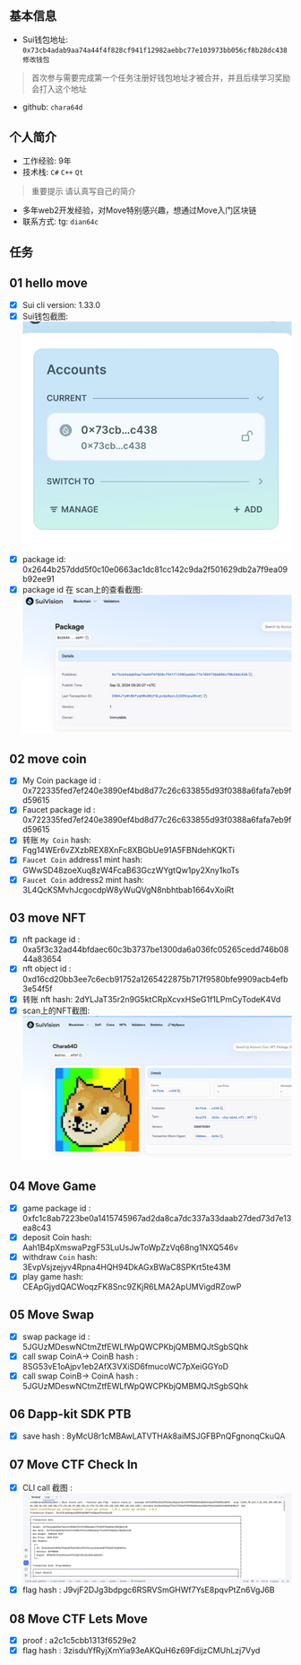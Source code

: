 ## 基本信息
- Sui钱包地址: `0x73cb4adab9aa74a44f4f828cf941f12982aebbc77e103973bb056cf8b28dc438` `修改钱包`
> 首次参与需要完成第一个任务注册好钱包地址才被合并，并且后续学习奖励会打入这个地址
- github: `chara64d`

## 个人简介
- 工作经验: 9年
- 技术栈: `C#` `C++` `Qt`
> 重要提示 请认真写自己的简介
- 多年web2开发经验，对Move特别感兴趣，想通过Move入门区块链
- 联系方式: tg: `dian64c` 

## 任务

##   01 hello move  
- [x] Sui cli version: 1.33.0
- [x] Sui钱包截图: ![Sui钱包截图](./notes/address.png)
- [x] package id: 0x2644b257ddd5f0c10e0663ac1dc81cc142c9da2f501629db2a7f9ea09b92ee91
- [x] package id 在 scan上的查看截图:![Scan截图](./notes/package.png)

##   02 move coin
- [x] My Coin package id :  0x722335fed7ef240e3890ef4bd8d77c26c633855d93f0388a6fafa7eb9fd59615
- [x] Faucet package id :  0x722335fed7ef240e3890ef4bd8d77c26c633855d93f0388a6fafa7eb9fd59615
- [x] 转账 `My Coin` hash: Fqg14WEr6vZXzbREX8XnFc8XBGbUe91A5FBNdehKQKTi
- [x] `Faucet Coin` address1 mint hash: GWwSD48zoeXuq8zW4FcaB63GczWYgtQw1py2Xny1koTs
- [x] `Faucet Coin` address2 mint hash: 3L4QcKSMvhJcgocdpW8yWuQVgN8nbhtbab1664vXoiRt

##   03 move NFT
- [x] nft package id : 0xa5f3c32ad44bfdaec60c3b3737be1300da6a036fc05265cedd746b0844a83654
- [x] nft object id : 0xd16cd20bb3ee7c6ecb91752a1265422875b717f9580bfe9909acb4efb3e54f5f
- [x] 转账 nft  hash: 2dYLJaT35r2n9G5ktCRpXcvxHSeG1f1LPmCyTodeK4Vd
- [x] scan上的NFT截图:![Scan截图](./notes/nft.png)

##   04 Move Game
- [x] game package id : 0xfc1c8ab7223be0a1415745967ad2da8ca7dc337a33daab27ded73d7e13ea8c43
- [x] deposit Coin hash: Aah1B4pXmswaPzgF53LuUsJwToWpZzVq68ng1NXQ546v
- [x] withdraw `Coin` hash: 3EvpVsjzejyv4Rpna4HQH94DkAGxBWaC8SPKrt5te43M
- [x] play game hash: CEApGjydQACWoqzFK8Snc9ZKjR6LMA2ApUMVigdRZowP

##   05 Move Swap
- [x] swap package id : 5JGUzMDeswNCtmZtfEWLfWpQWCPKbjQMBMQJtSgbSQhk
- [x] call swap CoinA-> CoinB  hash : 8SG53vE1oAjpv1eb2AfX3VXiSD6fmucoWC7pXeiGGYoD
- [x] call swap CoinB-> CoinA  hash : 5JGUzMDeswNCtmZtfEWLfWpQWCPKbjQMBMQJtSgbSQhk

##   06 Dapp-kit SDK PTB
- [x] save hash : 8yMcU8r1cMBAwLATVTHAk8aiMSJGFBPnQFgnonqCkuQA

##   07 Move CTF Check In
- [x] CLI call 截图 : ![截图](./notes/command.png)
- [x] flag hash :  J9vjF2DJg3bdpgc6RSRVSmGHWf7YsE8pqvPtZn6VgJ6B

##   08 Move CTF Lets Move
- [x] proof :  a2c1c5cbb1313f6529e2
- [x] flag hash : 3zisduYfRyjXmYia93eAKQuH6z69FdijzCMUhLzj7Vyd
